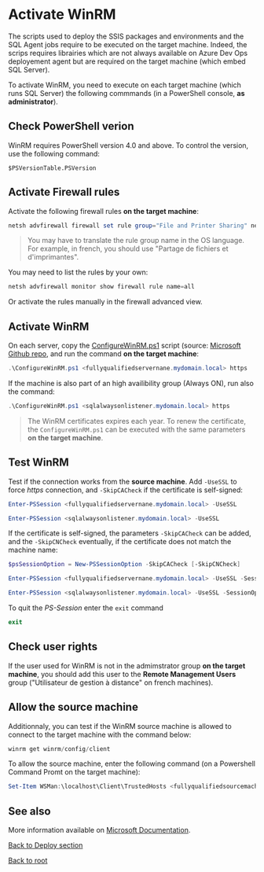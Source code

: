# Activate WinRM

The scripts used to deploy the SSIS packages and environments and the SQL Agent jobs require to be executed on the target machine. Indeed, the scrips requires librairies which are not always available on Azure Dev Ops deployement agent but are required on the target machine (which embed SQL Server).

To activate WinRM, you need to execute on each target machine (which runs SQL Server) the following commmands (in a PowerShell console, **as administrator**).

## Check PowerShell verion

WinRM requires PowerShell version 4.0 and above. To control the version, use the following command:
```
$PSVersionTable.PSVersion
```

## Activate Firewall rules

Activate the following firewall rules **on the target machine**:

```powershell
netsh advfirewall firewall set rule group="File and Printer Sharing" new enable=yes
```

> You may have to translate the rule group name in the OS language. For example, in french, you should use "Partage de fichiers et d'imprimantes".

You may need to list the rules by your own:

```powershell
netsh advfirewall monitor show firewall rule name=all
```

Or activate the rules manually in the firewall advanced view.

## Activate WinRM

On each server, copy the [ConfigureWinRM.ps1](https://github.com/EhRom/Puffix.SqlDevOps/blob/master/Deploy/WinRM/ConfigureWinRM.ps1) script (source: [Microsoft Github repo](https://github.com/microsoft/azure-pipelines-extensions/blob/master/TaskModules/powershell/WinRM/WinRM-Http-Https/ConfigureWinRM.ps1), and run the command **on the target machine**:

```powershell
.\ConfigureWinRM.ps1 <fullyqualifiedservernane.mydomain.local> https
```

If the machine is also part of an high availibility group (Always ON), run also the command:

```powershell
.\ConfigureWinRM.ps1 <sqlalwaysonlistener.mydomain.local> https
```

> The WinRM certificates expires each year. To renew the certificate, the `ConfigureWinRM.ps1` can be executed with the same parameters **on the target machine**.

## Test WinRM

Test if the connection works from the **source machine**. Add `-UseSSL` to force *https* connection, and `-SkipCACheck` if the certificate is self-signed:

```powershell
Enter-PSSession <fullyqualifiedservernane.mydomain.local> -UseSSL

Enter-PSSession <sqlalwaysonlistener.mydomain.local> -UseSSL
```

If the certificate is self-signed, the parameters `-SkipCACheck` can be added, and the `-SkipCNCheck` eventually, if the certificate does not match the machine name:

```powershell
$psSessionOption = New-PSSessionOption -SkipCACheck [-SkipCNCheck]

Enter-PSSession <fullyqualifiedservernane.mydomain.local> -UseSSL -SessionOption $psSessionOption

Enter-PSSession <sqlalwaysonlistener.mydomain.local> -UseSSL -SessionOption $psSessionOption
```

To quit the *PS-Session* enter the `exit` command

```powershell
exit
```

## Check user rights

If the user used for WinRM is not in the admimstrator group **on the target machine**, you should add this user to the **Remote Management Users** group ("Utilisateur de gestion à distance" on french machines).

## Allow the source machine

Additionnaly, you can test if the WinRM source machine is allowed to connect to the target machine with the command below:

```powershell
winrm get winrm/config/client
```

To allow the source machine, enter the following command (on a Powershell Command Promt on the target machine):

```powershell
Set-Item WSMan:\localhost\Client\TrustedHosts <fullyqualifiedsourcemachine.mydomain.local>
```

## See also

More information available on [Microsoft Documentation](https://docs.microsoft.com/en-us/azure/devops/pipelines/apps/cd/deploy-webdeploy-iis-winrm).

[Back to Deploy section](https://github.com/EhRom/Puffix.SqlDevOps/tree/master/Deploy)

[Back to root](https://github.com/EhRom/Puffix.SqlDevOps)
